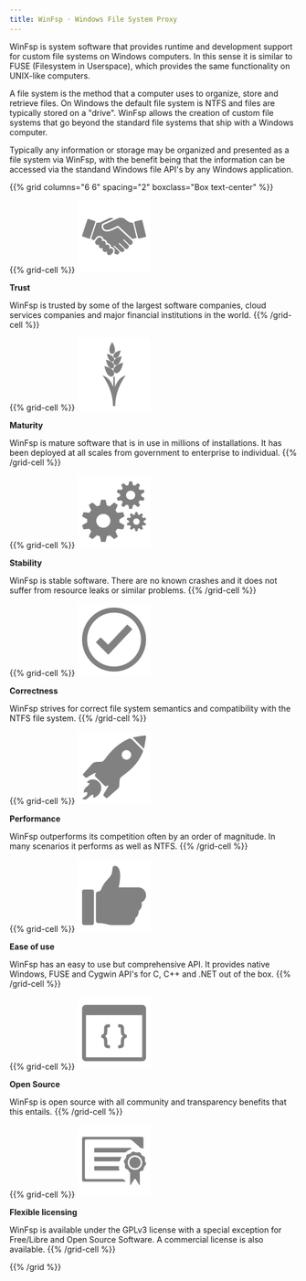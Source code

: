 ```yaml
---
title: WinFsp · Windows File System Proxy
---
```


WinFsp is system software that provides runtime and development support for custom file systems on Windows computers. In this sense it is similar to FUSE (Filesystem in Userspace), which provides the same functionality on UNIX-like computers.

A file system is the method that a computer uses to organize, store and retrieve files. On Windows the default file system is NTFS and files are typically stored on a "drive". WinFsp allows the creation of custom file systems that go beyond the standard file systems that ship with a Windows computer.

Typically any information or storage may be organized and presented as a file system via WinFsp, with the benefit being that the information can be accessed via the standand Windows file API's by any Windows application.

<!-- Icon attribution:
  - ©2015 - 2020 IcoFont (https://icofont.com) - CC BY 4.0
    - correctness.svg
    - easeofuse.svg
    - licensing.svg
    - maturity.svg
    - opensource.svg (modified)
    - performance.svg
    - stability.svg
  - Unknown but possibly Silvano Cirasa, CH (https://thenounproject.com/cirasa.silvano/) - CC BY 3.0
    - trust.svg
-->

{{% grid columns="6 6" spacing="2" boxclass="Box text-center" %}}

{{% grid-cell %}}
<img src="trust.svg" width="128px" height="128px" class="no-filter" />

**Trust**

WinFsp is trusted by some of the largest software companies, cloud services companies and major financial institutions in the world.
{{% /grid-cell %}}

{{% grid-cell %}}
<img src="maturity.svg" width="128px" height="128px" class="no-filter" />

**Maturity**

WinFsp is mature software that is in use in millions of installations. It has been deployed at all scales from government to enterprise to individual.
{{% /grid-cell %}}

{{% grid-cell %}}
<img src="stability.svg" width="128px" height="128px" class="no-filter" />

**Stability**

WinFsp is stable software. There are no known crashes and it does not suffer from resource leaks or similar problems.
{{% /grid-cell %}}

{{% grid-cell %}}
<img src="correctness.svg" width="128px" height="128px" class="no-filter" />

**Correctness**

WinFsp strives for correct file system semantics and compatibility with the NTFS file system.
{{% /grid-cell %}}

{{% grid-cell %}}
<img src="performance.svg" width="128px" height="128px" class="no-filter" />

**Performance**

WinFsp outperforms its competition often by an order of magnitude. In many scenarios it performs as well as NTFS.
{{% /grid-cell %}}

{{% grid-cell %}}
<img src="easeofuse.svg" width="128px" height="128px" class="no-filter" />

**Ease of use**

WinFsp has an easy to use but comprehensive API. It provides native Windows, FUSE and Cygwin API's for C, C++ and .NET out of the box.
{{% /grid-cell %}}

{{% grid-cell %}}
<img src="opensource.svg" width="128px" height="128px" class="no-filter" />

**Open Source**

WinFsp is open source with all community and transparency benefits that this entails.
{{% /grid-cell %}}

{{% grid-cell %}}
<img src="licensing.svg" width="128px" height="128px" class="no-filter" />

**Flexible licensing**

WinFsp is available under the GPLv3 license with a special exception for Free/Libre and Open Source Software. A commercial license is also available.
{{% /grid-cell %}}

{{% /grid %}}
